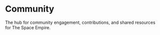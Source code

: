 # Community
The hub for community engagement, contributions, and shared resources for The Space Empire.

